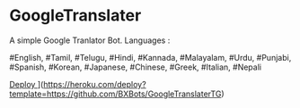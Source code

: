 # GoogleTranslater

A simple Google Tranlator Bot. Languages :

#English, #Tamil, #Telugu, #Hindi, #Kannada, #Malayalam, #Urdu, #Punjabi, #Spanish, #Korean, #Japanese, #Chinese, #Greek, #Italian, #Nepali




[ Deploy ](https://www.herokucdn.com/deploy/button.svg)](https://heroku.com/deploy?template=https://github.com/BXBots/GoogleTranslaterTG)
